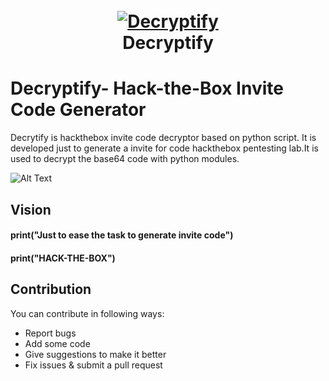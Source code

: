 <h1 align="center">
  <br>
  <a href="https://github.com/ankitdobhal/Decryptify"><img src="https://thepracticaldev.s3.amazonaws.com/i/f2u3opgdyit102kqj9v8.png" alt="Decryptify"></a>
  <br>
  Decryptify
  <br>
</h1>

# Decryptify- Hack-the-Box Invite Code Generator 
Decrytify is hackthebox invite code decryptor based on python script. It is developed just to generate a invite for code hackthebox pentesting lab.It is used to decrypt the base64 code with python modules.

![Alt Text](https://thepracticaldev.s3.amazonaws.com/i/y2c1xgtt62xp657nn5n2.JPG)
## Vision
  #### print("Just to ease the task to generate invite code")
  #### print("HACK-THE-BOX")
  
 
## Contribution
   You can contribute in following ways:

- Report bugs
- Add some code
- Give suggestions to make it better
- Fix issues & submit a pull request

